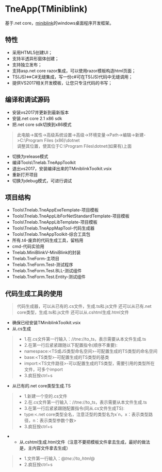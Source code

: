 # TneApp(TMiniblink)
基于.net core，[miniblink](http://miniblink.net/)的windows桌面程序开发框架。
## 特性
* 采用HTML5创建UI；
* 支持半透异形窗体创建；
* 支持独立发布；
* 支持asp.net core razor集成，可以使用razor模板构造html页面；
* TS(JS)<=>C#无缝集成，写一份c#可在TS(JS)代码中无缝调用；
* 提供VS2017相关开发模板，让您只专注代码的书写；
## 编译和调试源码
* 安装vs2017并更新到最新版本
* 安装.net core 2.1 x86 sdk
* 把.net core sdk切换到x86模式
> 此电脑->属性->高级系统设置->高级->环境变量->Path->编辑->新建->C:\Program Files (x86)\dotnet\
> 调整其位置，使其位于C:\Program Files\dotnet\(如果有)上面
* 切换为release模式
* 编译Tools\Tnelab.TneAppToolkit
* 退出vs2017，安装编译出来的TMiniblinkToolkit.vsix
* 重新打开项目
* 切换为debug模式，可进行调试
## 项目结构
* Tools\Tnelab.TneAppExeTemplate-项目模板
* Tools\Tnelab.TneAppLibForNetStandardTemplate-项目模板
* Tools\Tnelab.TneAppLibTemplate-项目模板
* Tools\Tnelab.TneAppMapTool-代码生成器
* Tools\Tnelab.TneAppToolkit-综合工具包
* 所有.t4-废弃的代码生成工具，留档用
* cmd-代码实验用
* Tnelab.MiniBlinkV-MiniBlink的封装
* Tnelab.TneForm-主项目
* Tnelab.TneForm.Test-测试程序
* Tnelab.TneForm.Test.BLL-测试组件
* Tnelab.TneForm.Test.Entity-测试组件
## 代码生成工具的使用
> 代码生成器，可以从已有的.cs文件，生成.ts和.js文件
> 还可以从已有.net core类型，生成.ts和.js文件
> 还可以从.cshtml生成.html文件
* 确保已经安装TMiniblinkToolkit.vsix
* 从.cs生成
> * 1.在.cs文件第一行输入：//tne://to_ts，表示需要从本文件生成.ts
> * 2.在第一行后紧紧跟随以下配置指令(顺序不重要):
> * namespace:<TS或JS类型命名空间>-可配置生成的TS类型的命名空间
> * base:<TS类型>-可配置生成的TS类型的基类
> * import:<TS文件路径>-可以配置生成的TS类型，需要引用的类型所在文件，可多个import
> * 3.疯狂按ctrl+s
* 从已有的.net core类型生成.TS
> * 1.新建一个空的.cs文件
> * 2.在.cs文件第一行输入：//tne://to_ts，表示需要从本文件生成.ts
> * 3.在第一行后紧紧跟随配置指令(同从.cs文件生成TS):
> * type:<.net core类型全名，注意泛型的类型名为x`n，x：表示类型路径，n：表示类型参数个数>
> * 3.疯狂按ctrl+s
* * 从.cshtml生成.html文件（注意不要把模板文件拿去生成，最好的做法是，主内容文件拿去生成）
> * 1.文件第一行输入：@*tne://to_html*@
> * 2.疯狂按ctrl+s

